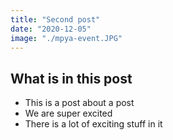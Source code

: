 ```yaml
---
title: "Second post"
date: "2020-12-05"
image: "./mpya-event.JPG"
---
```


## What is in this post

- This is a post about a post
- We are super excited
- There is a lot of exciting stuff in it
